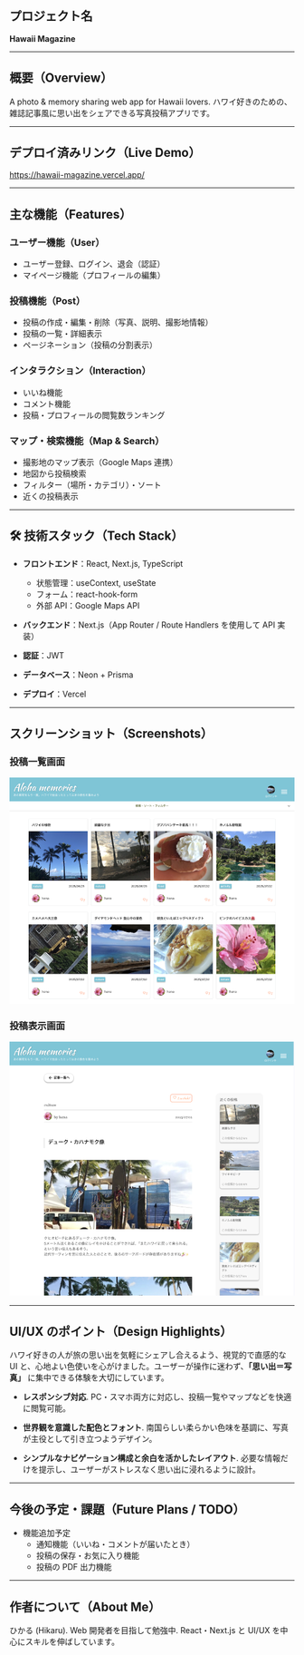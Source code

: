 ## プロジェクト名

**Hawaii Magazine**

---

## 概要（Overview）

A photo & memory sharing web app for Hawaii lovers.
ハワイ好きのための、雑誌記事風に思い出をシェアできる写真投稿アプリです。

---

## デプロイ済みリンク（Live Demo）

https://hawaii-magazine.vercel.app/

---

## 主な機能（Features）

### ユーザー機能（User）

- ユーザー登録、ログイン、退会（認証）
- マイページ機能（プロフィールの編集）

### 投稿機能（Post）

- 投稿の作成・編集・削除（写真、説明、撮影地情報）
- 投稿の一覧・詳細表示
- ページネーション（投稿の分割表示）

### インタラクション（Interaction）

- いいね機能
- コメント機能
- 投稿・プロフィールの閲覧数ランキング

### マップ・検索機能（Map & Search）

- 撮影地のマップ表示（Google Maps 連携）
- 地図から投稿検索
- フィルター（場所・カテゴリ）・ソート
- 近くの投稿表示

---

## 🛠 技術スタック（Tech Stack）

- **フロントエンド**：React, Next.js, TypeScript

  - 状態管理：useContext, useState
  - フォーム：react-hook-form
  - 外部 API：Google Maps API

- **バックエンド**：Next.js（App Router / Route Handlers を使用して API 実装）

- **認証**：JWT

- **データベース**：Neon + Prisma

- **デプロイ**：Vercel

---

## スクリーンショット（Screenshots）

### 投稿一覧画面

![投稿一覧画面](./public/screenshots/allPosts.png)

### 投稿表示画面

![投稿表示画面](./public/screenshots/shiglePost.png)

---

## UI/UX のポイント（Design Highlights）

ハワイ好きの人が旅の思い出を気軽にシェアし合えるよう、視覚的で直感的な UI と、心地よい色使いを心がけました。ユーザーが操作に迷わず、**「思い出＝写真」** に集中できる体験を大切にしています。

- **レスポンシブ対応**.
  PC・スマホ両方に対応し、投稿一覧やマップなどを快適に閲覧可能。

- **世界観を意識した配色とフォント**.
  南国らしい柔らかい色味を基調に、写真が主役として引き立つようデザイン。

- **シンプルなナビゲーション構成と余白を活かしたレイアウト**.
  必要な情報だけを提示し、ユーザーがストレスなく思い出に浸れるように設計。

---

## 今後の予定・課題（Future Plans / TODO）

- 機能追加予定
  - 通知機能（いいね・コメントが届いたとき）
  - 投稿の保存・お気に入り機能
  - 投稿の PDF 出力機能

---

## 作者について（About Me）

ひかる (Hikaru).
Web 開発者を目指して勉強中.
React・Next.js と UI/UX を中心にスキルを伸ばしています。
